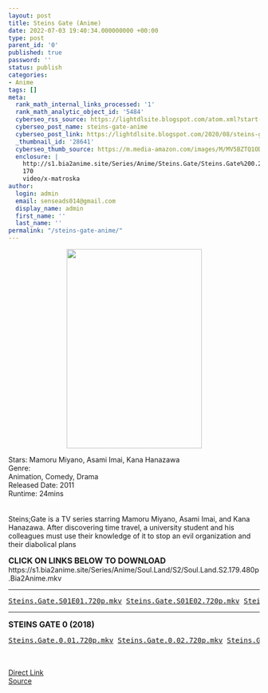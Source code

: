 ```yaml
---
layout: post
title: Steins Gate (Anime)
date: 2022-07-03 19:40:34.000000000 +00:00
type: post
parent_id: '0'
published: true
password: ''
status: publish
categories:
- Anime
tags: []
meta:
  rank_math_internal_links_processed: '1'
  rank_math_analytic_object_id: '5484'
  cyberseo_rss_source: https://lightdlsite.blogspot.com/atom.xml?start-index=1
  cyberseo_post_name: steins-gate-anime
  cyberseo_post_link: https://lightdlsite.blogspot.com/2020/08/steins-gate-anime.html
  _thumbnail_id: '28641'
  cyberseo_thumb_source: https://m.media-amazon.com/images/M/MV5BZTQ1ODZjOTAtM2FjZS00YTg3LWI2MWItZWUzMWIxYTA2ZTc3XkEyXkFqcGdeQXVyNjg1OTg2OTI@._V1_.jpg
  enclosure: |
    http://s1.bia2anime.site/Series/Anime/Steins.Gate/Steins.Gate%200.2018/Steins.Gate.0.24.720p.Bia2Anime.mkv
    170
    video/x-matroska
author:
  login: admin
  email: senseads014@gmail.com
  display_name: admin
  first_name: ''
  last_name: ''
permalink: "/steins-gate-anime/"
---
```

<div class="separator" style="clear: both; text-align: center;">
<a href="https://m.media-amazon.com/images/M/MV5BZTQ1ODZjOTAtM2FjZS00YTg3LWI2MWItZWUzMWIxYTA2ZTc3XkEyXkFqcGdeQXVyNjg1OTg2OTI@._V1_.jpg" style="margin-left: 1em; margin-right: 1em;"><img border="0" data-original-height="800" data-original-width="544" height="400" src="{{ site.baseurl }}/assets/2022/07/MV5BZTQ1ODZjOTAtM2FjZS00YTg3LWI2MWItZWUzMWIxYTA2ZTc3XkEyXkFqcGdeQXVyNjg1OTg2OTI@._V1_.jpg" width="271" /></a></div>
<p>Stars: Mamoru Miyano, Asami Imai, Kana Hanazawa<br />
<span itemprop="actors" itemscope itemtype="http://schema.org/Person">Genre:</span><br />
<span class="itemprop" itemprop="genre">Animation</span>, <span class="itemprop" itemprop="genre">Comedy</span>, <span class="itemprop" itemprop="genre">Drama</span><br />
<span itemprop="actors" itemscope itemtype="http://schema.org/Person">Released Date: 2011</span><br />
<span itemprop="actors" itemscope itemtype="http://schema.org/Person">Runtime: 24mins</span><br />
<span itemprop="actors" itemscope itemtype="http://schema.org/Person"><br /></span><br />
Steins;Gate is a TV series starring Mamoru Miyano, Asami Imai, and Kana Hanazawa. After discovering time travel, a university student and his colleagues must use their knowledge of it to stop an evil organization and their diabolical plans</p>
<p><span style="font-size: 16px;"><b>CLICK ON LINKS BELOW TO DOWNLOAD</b></span><br /> https://s1.bia2anime.site/Series/Anime/Soul.Land/S2/Soul.Land.S2.179.480p.Bia2Anime.mkv<br />
</p>
<hr />
<pre><a href="http://s1.bia2anime.site/Series/Anime/Steins.Gate/Steins.Gate.2011/Steins.Gate.S01E01.720p.Bia2Anime.mkv">Steins.Gate.S01E01.720p.mkv</a> <a href="http://s1.bia2anime.site/Series/Anime/Steins.Gate/Steins.Gate.2011/Steins.Gate.S01E02.720p.Bia2Anime.mkv">Steins.Gate.S01E02.720p.mkv</a> <a href="http://s1.bia2anime.site/Series/Anime/Steins.Gate/Steins.Gate.2011/Steins.Gate.S01E03.720p.Bia2Anime.mkv">Steins.Gate.S01E03.720p.mkv</a> <a href="http://s1.bia2anime.site/Series/Anime/Steins.Gate/Steins.Gate.2011/Steins.Gate.S01E04.720p.Bia2Anime.mkv">Steins.Gate.S01E04.720p.mkv</a> <a href="http://s1.bia2anime.site/Series/Anime/Steins.Gate/Steins.Gate.2011/Steins.Gate.S01E05.720p.Bia2Anime.mkv">Steins.Gate.S01E05.720p.mkv</a> <a href="http://s1.bia2anime.site/Series/Anime/Steins.Gate/Steins.Gate.2011/Steins.Gate.S01E06.720p.Bia2Anime.mkv">Steins.Gate.S01E06.720p.mkv</a> <a href="http://s1.bia2anime.site/Series/Anime/Steins.Gate/Steins.Gate.2011/Steins.Gate.S01E07.720p.Bia2Anime.mkv">Steins.Gate.S01E07.720p.mkv</a> <a href="http://s1.bia2anime.site/Series/Anime/Steins.Gate/Steins.Gate.2011/Steins.Gate.S01E08.720p.Bia2Anime.mkv">Steins.Gate.S01E08.720p.mkv</a> <a href="http://s1.bia2anime.site/Series/Anime/Steins.Gate/Steins.Gate.2011/Steins.Gate.S01E09.720p.Bia2Anime.mkv">Steins.Gate.S01E09.720p.mkv</a> <a href="http://s1.bia2anime.site/Series/Anime/Steins.Gate/Steins.Gate.2011/Steins.Gate.S01E10.720p.Bia2Anime.mkv">Steins.Gate.S01E10.720p.mkv</a> <a href="http://s1.bia2anime.site/Series/Anime/Steins.Gate/Steins.Gate.2011/Steins.Gate.S01E11.720p.Bia2Anime.mkv">Steins.Gate.S01E11.720p.mkv</a> <a href="http://s1.bia2anime.site/Series/Anime/Steins.Gate/Steins.Gate.2011/Steins.Gate.S01E12.720p.Bia2Anime.mkv">Steins.Gate.S01E12.720p.mkv</a> <a href="http://s1.bia2anime.site/Series/Anime/Steins.Gate/Steins.Gate.2011/Steins.Gate.S01E13.720p.Bia2Anime.mkv">Steins.Gate.S01E13.720p.mkv</a> <a href="http://s1.bia2anime.site/Series/Anime/Steins.Gate/Steins.Gate.2011/Steins.Gate.S01E14.720p.Bia2Anime.mkv">Steins.Gate.S01E14.720p.mkv</a> <a href="http://s1.bia2anime.site/Series/Anime/Steins.Gate/Steins.Gate.2011/Steins.Gate.S01E15.720p.Bia2Anime.mkv">Steins.Gate.S01E15.720p.mkv</a> <a href="http://s1.bia2anime.site/Series/Anime/Steins.Gate/Steins.Gate.2011/Steins.Gate.S01E16.720p.Bia2Anime.mkv">Steins.Gate.S01E16.720p.mkv</a> <a href="http://s1.bia2anime.site/Series/Anime/Steins.Gate/Steins.Gate.2011/Steins.Gate.S01E17.720p.Bia2Anime.mkv">Steins.Gate.S01E17.720p.mkv</a> <a href="http://s1.bia2anime.site/Series/Anime/Steins.Gate/Steins.Gate.2011/Steins.Gate.S01E18.720p.Bia2Anime.mkv">Steins.Gate.S01E18.720p.mkv</a> <a href="http://s1.bia2anime.site/Series/Anime/Steins.Gate/Steins.Gate.2011/Steins.Gate.S01E19.720p.Bia2Anime.mkv">Steins.Gate.S01E19.720p.mkv</a> <a href="http://s1.bia2anime.site/Series/Anime/Steins.Gate/Steins.Gate.2011/Steins.Gate.S01E20.720p.Bia2Anime.mkv">Steins.Gate.S01E20.720p.mkv</a> <a href="http://s1.bia2anime.site/Series/Anime/Steins.Gate/Steins.Gate.2011/Steins.Gate.S01E21.720p.Bia2Anime.mkv">Steins.Gate.S01E21.720p.mkv</a> <a href="http://s1.bia2anime.site/Series/Anime/Steins.Gate/Steins.Gate.2011/Steins.Gate.S01E22.720p.Bia2Anime.mkv">Steins.Gate.S01E22.720p.mkv</a> <a href="http://s1.bia2anime.site/Series/Anime/Steins.Gate/Steins.Gate.2011/Steins.Gate.S01E23.720p.Bia2Anime.mkv">Steins.Gate.S01E23.720p.mkv</a> <a href="http://s1.bia2anime.site/Series/Anime/Steins.Gate/Steins.Gate.2011/Steins.Gate.S01E24.720p.Bia2Anime.mkv">Steins.Gate.S01E24.720p.mkv</a> </pre>
<hr />
<p><span face="&quot;trebuchet ms&quot; , sans-serif"><span style="font-size: 16px;"><b>STEINS GATE 0 (2018) </b></span></span></p>
<pre><a href="http://s1.bia2anime.site/Series/Anime/Steins.Gate/Steins.Gate%200.2018/Steins.Gate.0.01.720p.Bia2Anime.mkv">Steins.Gate.0.01.720p.mkv</a> <a href="http://s1.bia2anime.site/Series/Anime/Steins.Gate/Steins.Gate%200.2018/Steins.Gate.0.02.720p.Bia2Anime.mkv">Steins.Gate.0.02.720p.mkv</a> <a href="http://s1.bia2anime.site/Series/Anime/Steins.Gate/Steins.Gate%200.2018/Steins.Gate.0.03.720p.Bia2Anime.mkv">Steins.Gate.0.03.720p.mkv</a> <a href="http://s1.bia2anime.site/Series/Anime/Steins.Gate/Steins.Gate%200.2018/Steins.Gate.0.04.720p.Bia2Anime.mkv">Steins.Gate.0.04.720p.mkv</a> <a href="http://s1.bia2anime.site/Series/Anime/Steins.Gate/Steins.Gate%200.2018/Steins.Gate.0.05.720p.Bia2Anime.mkv">Steins.Gate.0.05.720p.mkv</a> <a href="http://s1.bia2anime.site/Series/Anime/Steins.Gate/Steins.Gate%200.2018/Steins.Gate.0.06.720p.Bia2Anime.mkv">Steins.Gate.0.06.720p.mkv</a> <a href="http://s1.bia2anime.site/Series/Anime/Steins.Gate/Steins.Gate%200.2018/Steins.Gate.0.07.720p.Bia2Anime.mkv">Steins.Gate.0.07.720p.mkv</a> <a href="http://s1.bia2anime.site/Series/Anime/Steins.Gate/Steins.Gate%200.2018/Steins.Gate.0.08.720p.Bia2Anime.mkv">Steins.Gate.0.08.720p.mkv</a> <a href="http://s1.bia2anime.site/Series/Anime/Steins.Gate/Steins.Gate%200.2018/Steins.Gate.0.09.720p.Bia2Anime.mkv">Steins.Gate.0.09.720p.mkv</a> <a href="http://s1.bia2anime.site/Series/Anime/Steins.Gate/Steins.Gate%200.2018/Steins.Gate.0.10.720p.Bia2Anime.mkv">Steins.Gate.0.10.720p.mkv</a> <a href="http://s1.bia2anime.site/Series/Anime/Steins.Gate/Steins.Gate%200.2018/Steins.Gate.0.11.720p.Bia2Anime.mkv">Steins.Gate.0.11.720p.mkv</a> <a href="http://s1.bia2anime.site/Series/Anime/Steins.Gate/Steins.Gate%200.2018/Steins.Gate.0.12.720p.Bia2Anime.mkv">Steins.Gate.0.12.720p.mkv</a> <a href="http://s1.bia2anime.site/Series/Anime/Steins.Gate/Steins.Gate%200.2018/Steins.Gate.0.13.720p.Bia2Anime.mkv">Steins.Gate.0.13.720p.mkv</a> <a href="http://s1.bia2anime.site/Series/Anime/Steins.Gate/Steins.Gate%200.2018/Steins.Gate.0.14.720p.Bia2Anime.mkv">Steins.Gate.0.14.720p.mkv</a> <a href="http://s1.bia2anime.site/Series/Anime/Steins.Gate/Steins.Gate%200.2018/Steins.Gate.0.15.720p.Bia2Anime.mkv">Steins.Gate.0.15.720p.mkv</a> <a href="http://s1.bia2anime.site/Series/Anime/Steins.Gate/Steins.Gate%200.2018/Steins.Gate.0.16.720p.Bia2Anime.mkv">Steins.Gate.0.16.720p.mkv</a> <a href="http://s1.bia2anime.site/Series/Anime/Steins.Gate/Steins.Gate%200.2018/Steins.Gate.0.17.720p.Bia2Anime.mkv">Steins.Gate.0.17.720p.mkv</a> <a href="http://s1.bia2anime.site/Series/Anime/Steins.Gate/Steins.Gate%200.2018/Steins.Gate.0.18.720p.Bia2Anime.mkv">Steins.Gate.0.18.720p.mkv</a> <a href="http://s1.bia2anime.site/Series/Anime/Steins.Gate/Steins.Gate%200.2018/Steins.Gate.0.19.720p.Bia2Anime.mkv">Steins.Gate.0.19.720p.mkv</a> <a href="http://s1.bia2anime.site/Series/Anime/Steins.Gate/Steins.Gate%200.2018/Steins.Gate.0.20.720p.Bia2Anime.mkv">Steins.Gate.0.20.720p.mkv</a> <a href="http://s1.bia2anime.site/Series/Anime/Steins.Gate/Steins.Gate%200.2018/Steins.Gate.0.21.720p.Bia2Anime.mkv">Steins.Gate.0.21.720p.mkv</a> <a href="http://s1.bia2anime.site/Series/Anime/Steins.Gate/Steins.Gate%200.2018/Steins.Gate.0.22.720p.Bia2Anime.mkv">Steins.Gate.0.22.720p.mkv</a> <a href="http://s1.bia2anime.site/Series/Anime/Steins.Gate/Steins.Gate%200.2018/Steins.Gate.0.23.720p.Bia2Anime.mkv">Steins.Gate.0.23.720p.mkv</a> <a href="http://s1.bia2anime.site/Series/Anime/Steins.Gate/Steins.Gate%200.2018/Steins.Gate.0.24.480p.Bia2Anime.mkv">Steins.Gate.0.24.480p.mkv</a> <a href="http://s1.bia2anime.site/Series/Anime/Steins.Gate/Steins.Gate%200.2018/Steins.Gate.0.24.720p.Bia2Anime.mkv">Steins.Gate.0.24.720p.mkv</a> </pre>
<p><span face="&quot;trebuchet ms&quot; , sans-serif"><span style="font-size: 16px;"><b>&nbsp;&nbsp;&nbsp;&nbsp;&nbsp;&nbsp;&nbsp;&nbsp;&nbsp;&nbsp;&nbsp;&nbsp;&nbsp;&nbsp;&nbsp;&nbsp;&nbsp;&nbsp;&nbsp; </b></span></span>
<link rel="stylesheet" href="https://cdnjs.cloudflare.com/ajax/libs/font-awesome/4.7.0/css/font-awesome.min.css" />
<div class="divbtn"> <a href="https://handymansurrender.com/fihup8buzv?key=94550f7ce39444073321dde3b8782f97" class="btn"><i class="fa fa-download"></i> Direct Link</a> <br /><a href="https://lightdlsite.blogspot.com/2020/08/steins-gate-anime.html">Source</a> </div>
